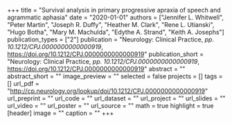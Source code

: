 +++
title = "Survival analysis in primary progressive apraxia of speech and agrammatic aphasia"
date = "2020-01-01"
authors = ["Jennifer L. Whitwell", "Peter Martin", "Joseph R. Duffy", "Heather M. Clark", "Rene L. Utianski", "Hugo Botha", "Mary M. Machulda", "Edythe A. Strand", "Keith A. Josephs"]
publication_types = ["2"]
publication = "Neurology: Clinical Practice, _pp. 10.1212/CPJ.0000000000000919_, https://doi.org/10.1212/CPJ.0000000000000919"
publication_short = "Neurology: Clinical Practice, _pp. 10.1212/CPJ.0000000000000919_, https://doi.org/10.1212/CPJ.0000000000000919"
abstract = ""
abstract_short = ""
image_preview = ""
selected = false
projects = []
tags = []
url_pdf = "http://cp.neurology.org/lookup/doi/10.1212/CPJ.0000000000000919"
url_preprint = ""
url_code = ""
url_dataset = ""
url_project = ""
url_slides = ""
url_video = ""
url_poster = ""
url_source = ""
math = true
highlight = true
[header]
image = ""
caption = ""
+++
